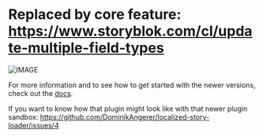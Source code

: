 # Replaced by core feature: https://www.storyblok.com/cl/update-multiple-field-types

![IMAGE](https://a.storyblok.com/f/46030/335x743/3799272dbd/unbenannt.PNG)

For more information and to see how to get started with the newer versions, check out the [docs](https://www.storyblok.com/docs/Guides/Creating-a-field-type-plugin).


If you want to know how that plugin might look like with that newer plugin sandbox: https://github.com/DominikAngerer/localized-story-loader/issues/4
